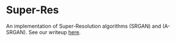 # Super-Res

An implementation of Super-Resolution algorithms (SRGAN) and (A-SRGAN). See our writeup [here](https://y0mingzhang.github.io/assets/pdf/89b7e81a960f4e3f9cee9eb3c5e651c7.pdf).

